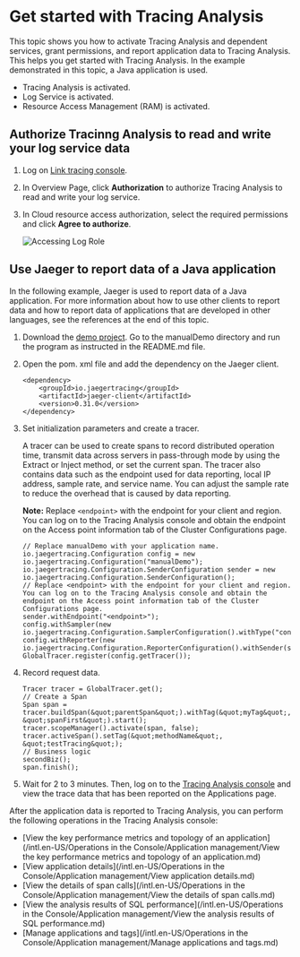 # Get started with Tracing Analysis

This topic shows you how to activate Tracing Analysis and dependent services, grant permissions, and report application data to Tracing Analysis. This helps you get started with Tracing Analysis. In the example demonstrated in this topic, a Java application is used.

-   Tracing Analysis is activated.
-   Log Service is activated.
-   Resource Access Management \(RAM\) is activated.

## Authorize Tracinng Analysis to read and write your log service data

1.  Log on [Link tracing console](https://tracing-analysis.console.aliyun.com/).

2.  In Overview Page, click **Authorization** to authorize Tracing Analysis to read and write your log service.

3.  In Cloud resource access authorization, select the required permissions and click **Agree to authorize**.

    ![Accessing Log Role](https://static-aliyun-doc.oss-accelerate.aliyuncs.com/assets/img/en-US/1436676951/p53825.png)


## Use Jaeger to report data of a Java application

In the following example, Jaeger is used to report data of a Java application. For more information about how to use other clients to report data and how to report data of applications that are developed in other languages, see the references at the end of this topic.

1.  Download the [demo project](https://arms-apm.oss-cn-hangzhou.aliyuncs.com/demo/jaegerTracingDemo.zip). Go to the manualDemo directory and run the program as instructed in the README.md file.

2.  Open the pom. xml file and add the dependency on the Jaeger client.

    ```
    <dependency>
        <groupId>io.jaegertracing</groupId>
        <artifactId>jaeger-client</artifactId>
        <version>0.31.0</version>
    </dependency>
    ```

3.  Set initialization parameters and create a tracer.

    A tracer can be used to create spans to record distributed operation time, transmit data across servers in pass-through mode by using the Extract or Inject method, or set the current span. The tracer also contains data such as the endpoint used for data reporting, local IP address, sample rate, and service name. You can adjust the sample rate to reduce the overhead that is caused by data reporting.

    **Note:** Replace `<endpoint>` with the endpoint for your client and region. You can log on to the Tracing Analysis console and obtain the endpoint on the Access point information tab of the Cluster Configurations page.

    ```
    // Replace manualDemo with your application name.
    io.jaegertracing.Configuration config = new io.jaegertracing.Configuration("manualDemo");
    io.jaegertracing.Configuration.SenderConfiguration sender = new io.jaegertracing.Configuration.SenderConfiguration();
    // Replace <endpoint> with the endpoint for your client and region. You can log on to the Tracing Analysis console and obtain the endpoint on the Access point information tab of the Cluster Configurations page.
    sender.withEndpoint("<endpoint>");
    config.withSampler(new io.jaegertracing.Configuration.SamplerConfiguration().withType("const").withParam(1));
    config.withReporter(new io.jaegertracing.Configuration.ReporterConfiguration().withSender(sender).withMaxQueueSize(10000));
    GlobalTracer.register(config.getTracer());
    ```

4.  Record request data.

    ```
    Tracer tracer = GlobalTracer.get();
    // Create a Span
    Span span = tracer.buildSpan(&quot;parentSpan&quot;).withTag(&quot;myTag&quot;, &quot;spanFirst&quot;).start();
    tracer.scopeManager().activate(span, false);
    tracer.activeSpan().setTag(&quot;methodName&quot;, &quot;testTracing&quot;);
    // Business logic
    secondBiz();
    span.finish();
    ```

5.  Wait for 2 to 3 minutes. Then, log on to the [Tracing Analysis console](https://tracing-sg.console.aliyun.com/) and view the trace data that has been reported on the Applications page.


After the application data is reported to Tracing Analysis, you can perform the following operations in the Tracing Analysis console:

-   [View the key performance metrics and topology of an application](/intl.en-US/Operations in the Console/Application management/View the key performance metrics and topology of an application.md)
-   [View application details](/intl.en-US/Operations in the Console/Application management/View application details.md)
-   [View the details of span calls](/intl.en-US/Operations in the Console/Application management/View the details of span calls.md)
-   [View the analysis results of SQL performance](/intl.en-US/Operations in the Console/Application management/View the analysis results of SQL performance.md)
-   [Manage applications and tags](/intl.en-US/Operations in the Console/Application management/Manage applications and tags.md)


